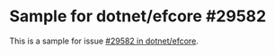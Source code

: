 # Sample for dotnet/efcore #29582

This is a sample for issue [#29582 in dotnet/efcore](https://github.com/dotnet/efcore/issues/29582).
